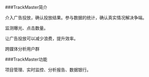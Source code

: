 ###TrackMaster简介

介入广告投放，确认投放结果。参与数据的统计，确认真实情况解决争端。   

监测曝光、点击数量。

让广告投放可以减少浪费，提升效率。

跨媒体分析用户群

###TrackMaster功能

项目管理、实时监控、分析报告、数据银行。


